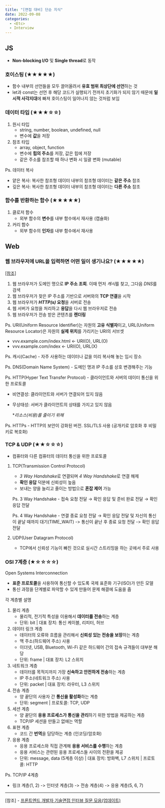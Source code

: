 ```yaml
---
title: "[면접 대비] 단순 지식"
date: 2022-09-08
categories:
  - <Etc>
  - Interview
---
```


## JS

- **Non-blocking I/O** 및 **Single thread**로 동작

### 호이스팅 (★★★★★)

- 함수 내부의 선언들을 모두 끌어올려서 **유효 범위 최상단에 선언**하는 것
- let과 const는 선언 후 해당 코드가 실행되기 전까지 초기화가 되지 않기 때문에 **일시적 사각지대**에 빠져 호이스팅이 일어나지 않는 것처럼 보임

### 데이터 타입 (★★★☆☆)

1. 원시 타입
   - string, number, boolean, undefined, null
   - 변수에 **값**을 저장
2. 참조 타입
   - array, object, function
   - 변수에 **힙의 주소**를 저장, 값은 힙에 저장
   - 같은 주소를 참조할 때 하나 변화 시 일괄 변화 (mutable)

Ps. 데이터 복사

- 얕은 복사: 복사한 참조형 데이터 내부의 참조형 데이터는 **같은 주소** 참조
- 깊은 복사: 복사한 참조형 데이터 내부의 참조형 데이터는 **다른 주소** 참조

### 함수를 반환하는 함수 (★★★★★)

1. 클로저 함수
   - 외부 함수의 **변수**를 내부 함수에서 재사용 (캡슐화)
2. 커리 함수
   - 외부 함수의 **인자**를 내부 함수에서 재사용

## Web

### 웹 브라우저에 URL을 입력하면 어떤 일이 생기나요? (★★★★★)

[[참조]](https://aws.amazon.com/ko/blogs/korea/what-happens-when-you-type-a-url-into-your-browser/)

1. 웹 브라우저가 도메인 명으로 **IP 주소 조회**. 이때 먼저 *캐시*를 찾고, 그다음 *DNS*를 검색
2. 웹 브라우저가 찾은 IP 주소를 기반으로 서버와의 **TCP 연결**을 시작
3. 웹 브라우저가 **_HTTP(s)_ 요청**을 서버로 전송
4. 웹 서버가 요청을 처리하고 **응답**을 다시 웹 브라우저로 전송
5. 웹 브라우저가 전송 받은 콘텐츠를 **렌더링**

Ps. URI(Uniform Resource Identifier)는 자원의 **고유 식별자**이고, URL(Uniform Resource Locator)은 자원의 **실제 위치**를 가리키는 URI의 서브셋

- vvv.example.com/index.html ← URI(O), URL(O)
- vvv.example.com/index ← URI(O), URL(X)

Ps. 캐시(Cache) - 자주 사용하는 데이터나 값을 미리 복사해 놓는 임시 장소

Ps. DNS(Domain Name System) - 도메인 명과 IP 주소를 상호 변경해주는 기능

Ps. HTTP(Hyper Text Transfer Protocol) - 클라이언트와 서버의 데이터 통신을 위한 프로토콜

- 비연결성: 클라이언트와 서버가 연결되어 있지 않음
- 무상태성: 서버가 클라이언트의 상태를 가지고 있지 않음

  \*_리소스(비용)를 줄이기 위해_

Ps. HTTPs - HTTP의 보안이 강화된 버전. SSL/TLS 사용 (공개키로 암호화 후 비밀키로 복호화)

### TCP & UDP (★★☆☆☆)

- 컴퓨터와 다른 컴퓨터의 데이터 통신을 위한 프로토콜

1. TCP(Transmission Control Protocol)

   - *3 Way Handshake*로 연결되며 *4 Way Handshake*로 연결 해제
   - **확인 응답** 덕분에 신뢰성이 높음
   - 보내는 양을 늘리고 줄이는 방법으로 **혼잡 제어** 가능

   Ps. 3 Way Handshake - 접속 요청 전달 → 확인 응답 및 준비 완료 전달 → 확인 응답 전달

   Ps. 4 Way Handshake - 연결 종료 요청 전달 → 확인 응답 전달 및 자신의 통신이 끝날 때까지 대기(TIME_WAIT) -> 통신이 끝난 후 종료 요청 전달 -> 확인 응답 전달

2. UDP(User Datagram Protocol)

   - TCP에서 신뢰성 기능이 빠진 것으로 실시간 스트리밍을 하는 곳에서 주로 사용

### OSI 7계층 (★☆☆☆☆)

Open Systems Interconnection

- **표준 프로토콜**을 사용하여 통신할 수 있도록 국제 표준화 기구(ISO)가 만든 모델
- 통신 과정을 단계별로 파악할 수 있게 만들어 문제 해결에 도움을 줌

각 계층별 설명

1. 물리 계층
   - 물리적, 전기적 특성을 이용해서 **데이터를 전송**하는 계층
   - 단위: bit | 대표 장치: 통신 케이블, 리피터, 허브
2. 데이터 링크 계층
   - 데이터의 오류와 흐름을 관리해서 **신뢰성 있는 전송을 보장**하는 계층
   - 맥 주소(하드웨어 주소) 사용
   - 이더넷, USB, Bluetooth, Wi-Fi 같은 하드웨어 간의 접속 규격들이 대부분 해당
   - 단위: frame | 대표 장치: L2 스위치
3. 네트워크 계층
   - 데이터를 목적지까지 가장 **신속하고 안전하게 전송**하는 계층
   - IP 주소(네트워크 주소) 사용
   - 단위: packet | 대표 장치: 라우터, L3 스위치
4. 전송 계층
   - 양 끝단의 사용자 간 **통신을 활성화**하는 계층
   - 단위: segment | 프로토콜: TCP, UDP
5. 세션 계층
   - 양 끝단의 **응용 프로세스가 통신을 관리**하기 위한 방법을 제공하는 계층
   - TCP/IP 세션을 만들고 없애는 역할
6. 표현 계층
   - 코드 간 **번역**을 담당하는 계층 (인코딩/암호화)
7. 응용 계층
   - 응용 프로세스와 직접 관계해 **응용 서비스를 수행**하는 계층
   - 응용 서비스는 관련된 응용 프로세스들 사이의 전환을 제공
   - 단위: message, data (5계층 이상) | 대표 장치: 방화벽, L7 스위치 | 프로토콜: HTTP

Ps. TCP/IP 4계층

- 링크 계층(1, 2) -> 인터넷 계층(3) -> 전송 계층(4) -> 응용 계층(5, 6, 7)

---

[참조] - [프론트엔드 개발자 기술면접 인터뷰 질문 모음(업데이트)](https://realmojo.tistory.com/300)
